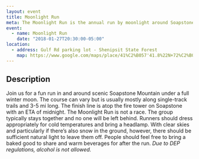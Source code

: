 ```yaml
---
layout: event
title: Moonlight Run
meta: The Moonlight Run is the annual run by moonlight around Soapstone Mountain and to the top of the fire tower. Come to enjoy the beauty of the moonlit forest!
event: 
  - name: Moonlight Run
    date: "2018-01-27T20:30:00-05:00"
location: 
  - address: Gulf Rd parking lot - Shenipsit State Forest
    map: https://www.google.com/maps/place/41%C2%B057'41.8%22N+72%C2%B024'30.9%22W/@41.961598,-72.408573,11z/data=!4m2!3m1!1s0x0:0x0?hl=en
---
```


## Description
Join us for a fun run in and around scenic Soapstone Mountain under a full winter moon. The course can vary but is usually mostly along single-track trails and 3-5 mi long. The finish line is atop the fire tower on Soapstone with an ETA of midnight.
The Moonlight Run is not a race. The group typically stays together and no one will be left behind.
Runners should dress appropriately for cold temperatures and bring a headlamp. With clear skies and particularly if there’s also snow in the ground, however, there should be sufficient natural light to leave them off.
People should feel free to bring a baked good to share and warm beverages for after the run. *Due to DEP regulations, alcohol is not allowed.*
